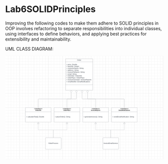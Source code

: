 # Lab6SOLIDPrinciples
Improving the following codes to make them adhere to SOLID principles in OOP involves refactoring to separate responsibilities into individual classes, using interfaces to define behaviors, and applying best practices for extensibility and maintainability.

UML CLASS DIAGRAM:

![alt text](UMLClassDiagram.png)

